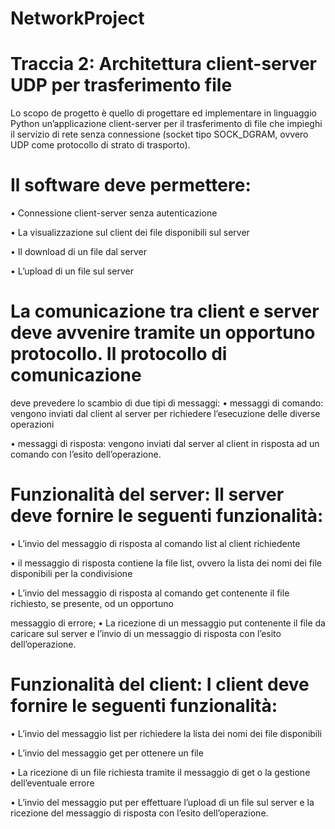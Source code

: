 # NetworkProject
# Traccia 2: Architettura client-server UDP per trasferimento file
Lo scopo de progetto è quello di progettare ed implementare in linguaggio Python un’applicazione client-server per il
trasferimento di file che impieghi il servizio di rete senza connessione (socket tipo SOCK_DGRAM, ovvero UDP come
protocollo di strato di trasporto).
# Il software deve permettere:
• Connessione client-server senza autenticazione

• La visualizzazione sul client dei file disponibili sul server

• Il download di un file dal server

• L’upload di un file sul server

# La comunicazione tra client e server deve avvenire tramite un opportuno protocollo. Il protocollo di comunicazione
deve prevedere lo scambio di due tipi di messaggi:
• messaggi di comando: vengono inviati dal client al server per richiedere l’esecuzione delle diverse operazioni

• messaggi di risposta: vengono inviati dal server al client in risposta ad un comando con l’esito dell’operazione.

# Funzionalità del server: Il server deve fornire le seguenti funzionalità:
• L’invio del messaggio di risposta al comando list al client richiedente

• il messaggio di risposta contiene la file list, ovvero la lista dei nomi dei file disponibili per la condivisione

• L’invio del messaggio di risposta al comando get contenente il file richiesto, se presente, od un opportuno

messaggio di errore;
• La ricezione di un messaggio put contenente il file da caricare sul server e l’invio di un messaggio di risposta con
l’esito dell’operazione.

# Funzionalità del client: I client deve fornire le seguenti funzionalità:
• L’invio del messaggio list per richiedere la lista dei nomi dei file disponibili

• L’invio del messaggio get per ottenere un file

• La ricezione di un file richiesta tramite il messaggio di get o la gestione dell’eventuale errore

• L’invio del messaggio put per effettuare l’upload di un file sul server e la ricezione del messaggio di risposta con
l’esito dell’operazione.
